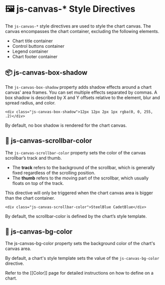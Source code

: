 # 🖼️ js-canvas-* Style Directives

The `js-canvas-*` style directives are used to style the chart canvas. The canvas encompasses the chart container, excluding the following elements.

 - Chart title container
 - Control buttons container
 - Legend container
 - Chart footer container

## 📦 js-canvas-box-shadow

The `js-canvas-box-shadow` property adds shadow effects around a chart canvas' area frames. You can set multiple effects separated by commas. A box shadow is described by X and Y offsets relative to the element, blur and spread radius, and color.

```
<div class="js-canvas-box-shadow">12px 12px 2px 1px rgba(0, 0, 255, .2)</div>
```

By default, no box shadow is rendered for the chart canvas.

## 🎨 js-canvas-scrollbar-color

The `js-canvas-scrollbar-color` property sets the color of the canvas scrollbar’s track and thumb.

 - The **track** refers to the background of the scrollbar, which is generally fixed regardless of the scrolling position.
 - The **thumb** refers to the moving part of the scrollbar, which usually floats on top of the track.

This directive will only be triggered when the chart canvas area is bigger than the chart container.

```
<div class="js-canvas-scrollbar-color">SteelBlue CadetBlue</div>
```

By default, the scrollbar-color is defined by the chart’s style template.

## 🎨 js-canvas-bg-color

The js-canvas-bg-color property sets the background color of the chart's canvas area.

By default, a chart's style template sets the value of the `js-canvas-bg-color` directive.

Refer to the [[Color]] page for detailed instructions on how to define on a chart.